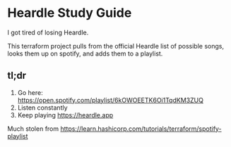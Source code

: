 Heardle Study Guide
===================


I got tired of losing Heardle.

This terraform project pulls from the official Heardle list of possible songs, looks them up on spotify, and adds them to a playlist.

tl;dr
-----
1. Go here: https://open.spotify.com/playlist/6kOWOEETK6Oi1TqdKM3ZUQ
2. Listen constantly
3. Keep playing https://heardle.app

Much stolen from https://learn.hashicorp.com/tutorials/terraform/spotify-playlist

